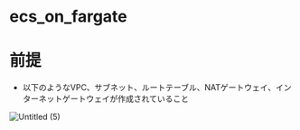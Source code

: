 # ecs_on_fargate

# 前提
- 以下のようなVPC、サブネット、ルートテーブル、NATゲートウェイ、インターネットゲートウェイが作成されていること

![Untitled (5)](https://user-images.githubusercontent.com/37532269/110217358-dffebb80-7ef6-11eb-8a2f-807eaf778a17.png)
